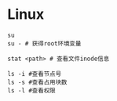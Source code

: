 # Linux



```shell
su
su - # 获得root环境变量

stat <path> # 查看文件inode信息

ls -i #查看节点号
ls -s #查看占用块数
ls -l #查看权限
```


